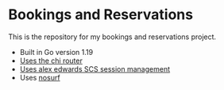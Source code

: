 # Bookings and Reservations

This is the repository for my bookings and reservations project.

- Built in Go version 1.19
- [Uses the chi router](https://github.com/go-chi/chi)
- [Uses alex edwards SCS session management](https://github.com/alexedwards/scs/v2)
- Uses [nosurf](https://github.com/justinas/nosurf)
